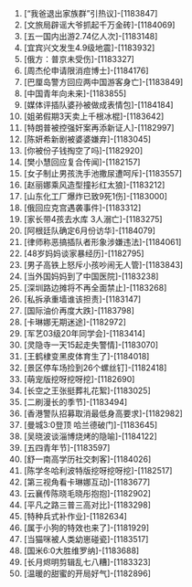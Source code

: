 
1. [“我爸退出家族群”引热议]-[1183847]
1. [文旅局辟谣大爷抓起千万金砖]-[1184069]
1. [五一国内出游2.74亿人次]-[1183148]
1. [宜宾兴文发生4.9级地震]-[1183932]
1. [俄方：普京未受伤]-[1183327]
1. [周杰伦申请限消痘博士]-[1184176]
1. [巴厘岛警方回应两中国游客身亡]-[1183849]
1. [中国青年向未来]-[1183855]
1. [媒体评插队婆孙被做成表情包]-[1184184]
1. [姐弟假期3天卖上千根冰棍]-[1183642]
1. [特朗普被控强奸案再添新证人]-[1182997]
1. [陈妍希新剧被婆婆嫌弃]-[1183045]
1. [你被份子钱掏空了吗]-[1182920]
1. [樊小慧回应复合传闻]-[1182157]
1. [女子制止男孩洗手池撒尿遭呵斥]-[1183557]
1. [赵丽娜乘风造型撞衫红太狼]-[1183212]
1. [山东化工厂爆炸已致9死1伤]-[1183000]
1. [俄回应克宫遇袭事件]-[1183312]
1. [家长带4孩去水库 3人溺亡]-[1183275]
1. [阿根廷队确定6月份访华]-[1184079]
1. [律师称恶搞插队者形象涉嫌违法]-[1184061]
1. [48岁妈妈谈家暴经历]-[1182795]
1. [男子高铁上怒斥小孩吵闹无人管]-[1183843]
1. [当外国妈妈到了中国医院]-[1183238]
1. [深圳路边摊将不再全面禁止]-[1183268]
1. [私拆承重墙谁该担责]-[1183147]
1. [国际油价再度大跌]-[1183798]
1. [卡琳娜无期迷途]-[1182972]
1. [军艺03级20年同学会]-[1183414]
1. [灵隐寺一天15起走失警情]-[1183070]
1. [王鹤棣变黑皮体育生了]-[1184018]
1. [景区停车场捡到26个螺丝钉]-[1182418]
1. [萌宠版挖呀挖呀挖]-[1182690]
1. [长空之王张挺葬礼花絮]-[1183025]
1. [二刷漫长的季节]-[1183494]
1. [香港警队招募取消最低身高要求]-[1182982]
1. [曼城3:0登顶 哈兰德破门]-[1183645]
1. [吴晓波谈淄博烧烤的隐喻]-[1184122]
1. [五四青年节]-[1183597]
1. [舒一南高学历社交刺客]-[1184026]
1. [陈学冬哈利波特版挖呀挖呀挖]-[1182517]
1. [第三视角看卡琳娜互动]-[1183677]
1. [云襄传陈晓毛晓彤抱抱]-[1182902]
1. [平凡之路三普三高对比]-[1183298]
1. [特种兵式补作业]-[1182634]
1. [属于小狗的特效也来了]-[1181929]
1. [当猫咪被人类幼崽碰瓷]-[1183517]
1. [国米6:0大胜维罗纳]-[1183688]
1. [长月烬明剪辑乱七八糟]-[1183323]
1. [温暖的甜蜜的开局好气]-[1182896]